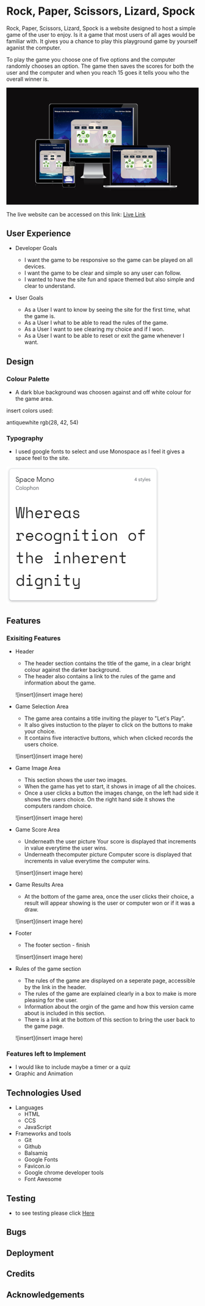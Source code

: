 # Rock, Paper, Scissors, Lizard, Spock
Rock, Paper, Scissors, Lizard, Spock is a website designed to host a simple game of the user to enjoy.  Is it a game that most users of all ages would be familiar with. It gives you a chance to play this playground game by yourself aganist the computer.

To play the game you choose one of five options and the computer randomly chooses an option. The game then saves the scores for both the user and the computer and when you reach 15 goes it tells yoou who the overall winner is.

![Am I responsive image](/assets/images/readme-images/JSamiresponsive.png)

The live website can be accessed on this link:  [Live Link](https://angmaher.github.io/Rock-Paper-Scissors-Lizard-Spock/)

## User Experience

* Developer Goals
    * I want the game to be responsive so the game can be played on all devices.
    * I want the game to be clear and simple so any user can follow.
    * I wanted to have the site fun and space themed but also simple and clear to understand.

* User Goals
    * As a User I want to know by seeing the site for the first time, what the game is.
    * As a User I what to be able to read the rules of the game.
    * As a User I want to see clearing my choice and if I won.
    * As a User I want to be able to reset or exit the game whenever I want.

## Design

### Colour Palette
* A dark blue background was choosen against and off white colour for the game area. 

insert colors used:

antiquewhite rgb(28, 42, 54)

### Typography
* I used google fonts to select and use Monospace as I feel it gives a space feel to the site.

![font space mono](/assets/images/readme-images/font.png)



## Features

### Exisiting Features

* Header
    * The header section contains the title of the game, in a clear bright colour against the darker background.
    * The header also contains a link to the rules of the game and information about the game.

    ![insert](insert image here)

* Game Selection Area
    * The game area contains a title inviting the player to "Let's Play".
    * It also gives instuction to the player to click on the buttons to make your choice.
    * It contains five interactive buttons, which when clicked records the users choice.
    
    ![insert](insert image here)

* Game Image Area
    * This section shows the user two images. 
    * When the game has yet to start, it shows in image of all the choices.
    * Once a user clicks a button the images change, on the left had side it shows the users choice. On the right hand side it shows the computers random choice.

    ![insert](insert image here)

* Game Score Area 
    * Underneath the user picture Your score is displayed that increments in value everytime the user wins.
    * Underneath thecomputer picture Computer score is displayed that increments in value everytime the computer wins.

    ![insert](insert image here)

* Game Results Area
    * At the bottom of the game area, once the user clicks their choice, a result will appear showing is the user or computer won or if it was a draw.

    ![insert](insert image here)

* Footer
    * The footer section - finish


    ![insert](insert image here)

* Rules of the game section
    * The rules of the game are displayed on a seperate page, accessible by the link in the header.
    * The rules of the game are explained clearly in a box to make is more pleasing for the user.
    * Information about the orgin of the game and how this version came about is included in this section.
    * There is a link at the bottom of this section to bring the user back to the game page.

    ![insert](insert image here)

### Features left to Implement

* I would like to include maybe a timer or a quiz
* Graphic and Animation

## Technologies Used

* Languages
    * HTML
    * CCS
    * JavaScript
* Frameworks and tools
    * Git
    * Github
    * Balsamiq
    * Google Fonts
    * Favicon.io
    * Google chrome developer tools
    * Font Awesome

## Testing
* to see testing please click [Here](testing.md)

## Bugs

## Deployment

## Credits

## Acknowledgements

